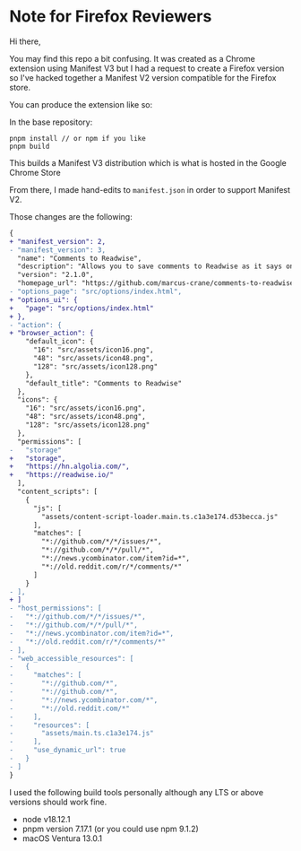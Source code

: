 # Note for Firefox Reviewers

Hi there,

You may find this repo a bit confusing. It was created as a Chrome extension using Manifest V3 but I had a request to create a Firefox version so I've hacked together a Manifest V2 version compatible for the Firefox store.

You can produce the extension like so:

In the base repository:

```console
pnpm install // or npm if you like
pnpm build
```

This builds a Manifest V3 distribution which is what is hosted in the Google Chrome Store

From there, I made hand-edits to `manifest.json` in order to support Manifest V2.

Those changes are the following:

```diff
{
+ "manifest_version": 2,
- "manifest_version": 3,
  "name": "Comments to Readwise",
  "description": "Allows you to save comments to Readwise as it says on the tin",
  "version": "2.1.0",
  "homepage_url": "https://github.com/marcus-crane/comments-to-readwise",
- "options_page": "src/options/index.html",
+ "options_ui": {
+   "page": "src/options/index.html"
+ },
- "action": {
+ "browser_action": {
    "default_icon": {
      "16": "src/assets/icon16.png",
      "48": "src/assets/icon48.png",
      "128": "src/assets/icon128.png"
    },
    "default_title": "Comments to Readwise"
  },
  "icons": {
    "16": "src/assets/icon16.png",
    "48": "src/assets/icon48.png",
    "128": "src/assets/icon128.png"
  },
  "permissions": [
-   "storage"
+   "storage",
+   "https://hn.algolia.com/",
+   "https://readwise.io/"
  ],
  "content_scripts": [
    {
      "js": [
        "assets/content-script-loader.main.ts.c1a3e174.d53becca.js"
      ],
      "matches": [
        "*://github.com/*/*/issues/*",
        "*://github.com/*/*/pull/*",
        "*://news.ycombinator.com/item?id=*",
        "*://old.reddit.com/r/*/comments/*"
      ]
    }
- ],
+ ]
- "host_permissions": [
-   "*://github.com/*/*/issues/*",
-   "*://github.com/*/*/pull/*",
-   "*://news.ycombinator.com/item?id=*",
-   "*://old.reddit.com/r/*/comments/*"
- ],
- "web_accessible_resources": [
-   {
-     "matches": [
-       "*://github.com/*",
-       "*://github.com/*",
-       "*://news.ycombinator.com/*",
-       "*://old.reddit.com/*"
-     ],
-     "resources": [
-       "assets/main.ts.c1a3e174.js"
-     ],
-     "use_dynamic_url": true
-   }
- ]
}
```

I used the following build tools personally although any LTS or above versions should work fine.

- node v18.12.1
- pnpm version 7.17.1 (or you could use npm 9.1.2)
- macOS Ventura 13.0.1